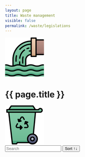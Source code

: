 ```yaml
---
layout: page
title: Waste management
visible: false
permalink: /waste/legislations
---
```


<script src="//cdnjs.cloudflare.com/ajax/libs/list.js/1.5.0/list.min.js"></script>

<div>
	<div class="centered-title" onclick="location.href='/waste'" style="cursor: pointer;">
		<img src="/assets/icons/DrawKit-Ecology/Color/Waste.svg">
		<h1>{{ page.title }}</h1>
		<img src="/assets/icons/DrawKit-Ecology/Color/Trash.svg">
	</div>
	<div class="flex-container">
		<div id="search-list">
			<div class="searchbox">
				<input class="search" placeholder="Search" />
				<button class="sort" data-sort="name">Sort ↑↓</button>
			</div>	
			<ul class="list"></ul>
			<ul class="pagination"></ul>
		</div>
	</div>

</div>


<script>
	var options = {
		valueNames: [
			"name",
			"tags",
			{ name: "link", attr: "href" } ],
		item: '<li><a class="link"><h3 class="name"></h3><p class="tags"></p></li>',
		page: 5,
  		pagination: true
	};

	var values = [
	{
		name: "VAT directive",
		tags: ["VAT"],
		link: "https://lexparency.org/eu/32006L0112/"
	}, 
	{ 
		name: "Regulation (EU) 2016/679 — General Data Protection Regulation (GDPR)",
		tags: ["privacy", "GDPR"],
		link: "https://lexparency.org/eu/GDPR/"
	},
	{
		name: "Benchmarks Regulation  – BMR",
		tags: ["2986"],
		link: "https://lexparency.org/eu/32016R1011/"
	},
	{
		name: "Payment Services Directive (PSD II)",
		tags: ["Pay", "Payments"],
		link: "https://lexparency.org/eu/32015L2366/"
	}
	];

	var userList = new List('search-list', options, values);
</script>

